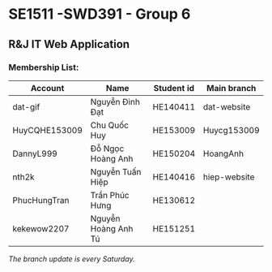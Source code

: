 # SE1511 -SWD391 - Group 6
## R&J IT Web Application

### Membership List:

|**Account**      | **Name**          |**Student id**| **Main branch**|
|-----------------|-------------------|--------------|----------------|
|dat-gif          |Nguyễn Đình Đạt      |HE140411      |dat-website|
|HuyCQHE153009   |Chu Quốc Huy         |HE153009       |Huycg153009|
|DannyL999       |Đỗ Ngọc Hoàng Anh    |HE150204       |HoangAnh|
|nth2k           |Nguyễn Tuấn Hiệp     |HE140416       |hiep-website|
|PhucHungTran    |Trần Phúc Hưng       |HE130612       
|kekewow2207     |Nguyễn Hoàng Anh Tú  |HE151251|

*The branch update is every Saturday.*
